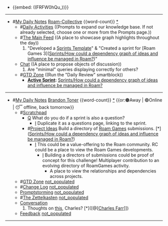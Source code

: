 - {{embed: ((FRFW0hQu_))}}
- ---
- #[My Daily Notes](<My Daily Notes.md>) [Roam-Collective](<Roam-Collective.md>) {{word-count}} [*]([rc](<rc.md>)) 
    - #[Daily Activities](<Daily Activities.md>) ((Prompts to expand our knowledge base. If not already selected, choose one or more from the Prompts page.))
    - #[The Main Feed](<The Main Feed.md>) ((A place to showcase graph highlights throughout the day))  
        1. "Developed a [Sprints Template](((tG1HJs2dK)))" & "Created a sprint for [Roam Games 3]([Sprints/How could a dependency graph of ideas and influence be managed in Roam?](<Sprints/How could a dependency graph of ideas and influence be managed in Roam?.md>))"
    - [Chat](<Chat.md>) ((A place to propose objects of discussion)) 
        1. Are "minimal" queries displaying correctly for others?
    - #[GTD Zone](<GTD Zone.md>) ((Run the "Daily Review" smartblock))  
        - **[Active Sprint](<Active Sprint.md>):** [Sprints/How could a dependency graph of ideas and influence be managed in Roam?](<Sprints/How could a dependency graph of ideas and influence be managed in Roam?.md>)
- ---
- #[My Daily Notes](<My Daily Notes.md>) [Brandon Toner](<Brandon Toner.md>) {{word-count}} [*]([bnt](<bnt.md>))   {{or:🟠Away | 🟢Online | 😴 offline, back tomorrow}}
    - #[Scratchpad](<Scratchpad.md>) 
        - [Q](<Q.md>) What do you do if a sprint is also a question? 
            - [I](<I.md>) Duplicate it as a questions page, linking to the sprint. 
        - #[Project Ideas](<Project Ideas.md>) Build a directory of [Roam Games](<Roam Games.md>) submissions. [*]([Sprints/How could a dependency graph of ideas and influence be managed in Roam?](<Sprints/How could a dependency graph of ideas and influence be managed in Roam?.md>))
            - [I](<I.md>) This could be a value-offering to the Roam community. RC could be a place to view the Roam Games developments. 
                - [I](<I.md>) Building a directors of submissions could be proof of concept for this challenge! Multiplayer contribution to an evolving directory of RoamGames activity. 
                    - A place to view the relationships and dependencies across projects.
    - #[GTD Zone](<GTD Zone.md>) [not_populated](<not_populated.md>)
    - #[Change Log](<Change Log.md>) [not_populated](<not_populated.md>)
    - [Promptstorming](<Promptstorming.md>) [not_populated](<not_populated.md>)
    - #[The Zettelkasten](<The Zettelkasten.md>) [not_populated](<not_populated.md>)
    - [Conversation](<Conversation.md>) 
        1. Thoughts on [this](((_LcN8ZnW8))), Charles? [*]([@[[Charles Farr](<@[[Charles Farr.md>)]])
    - [Feedback](<Feedback.md>)  [not_populated](<not_populated.md>)
- ---
